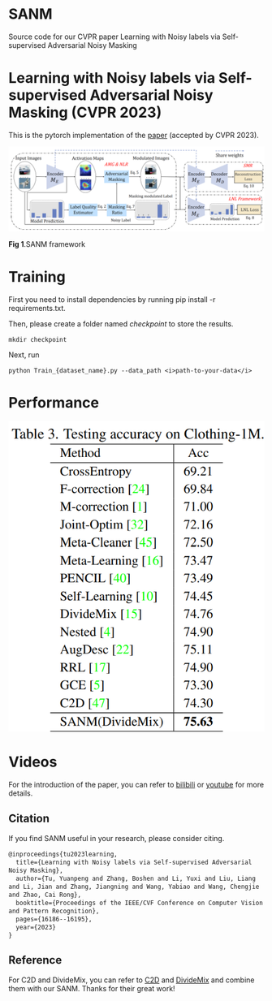 # SANM
Source code for our CVPR paper Learning with Noisy labels via Self-supervised Adversarial Noisy Masking

# Learning with Noisy labels via Self-supervised Adversarial Noisy Masking (CVPR 2023) 

This is the pytorch implementation of the [paper](https://openaccess.thecvf.com/content/CVPR2023/papers/Tu_Learning_With_Noisy_Labels_via_Self-Supervised_Adversarial_Noisy_Masking_CVPR_2023_paper.pdf) (accepted by CVPR 2023).

<img src='SANM.png'>

**Fig 1**.SANM framework

# Training
First you need to install dependencies by running pip install -r requirements.txt.

Then, please create a folder named <i>checkpoint</i> to store the results.

```
mkdir checkpoint
```

Next, run 


```
python Train_{dataset_name}.py --data_path <i>path-to-your-data</i>
```



# Performance
<img src='Clothing1m.png'>


# Videos
For the introduction of the paper, you can refer to [bilibili](https://www.bilibili.com/video/BV17w411r7SP/?spm_id_from=333.337.search-card.all.click) or [youtube](https://www.youtube.com/watch?v=Y-auFnnQ-lw&t=14s) for more details.

## Citation 
If you find SANM useful in your research, please consider citing.

```
@inproceedings{tu2023learning,
  title={Learning with Noisy labels via Self-supervised Adversarial Noisy Masking},
  author={Tu, Yuanpeng and Zhang, Boshen and Li, Yuxi and Liu, Liang and Li, Jian and Zhang, Jiangning and Wang, Yabiao and Wang, Chengjie and Zhao, Cai Rong},
  booktitle={Proceedings of the IEEE/CVF Conference on Computer Vision and Pattern Recognition},
  pages={16186--16195},
  year={2023}
}
```


## Reference
For C2D and DivideMix, you can refer to [C2D](https://github.com/ContrastToDivide/C2D) and [DivideMix](https://github.com/LiJunnan1992/DivideMix) and combine them with our SANM. Thanks for their great work!



